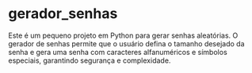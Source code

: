 # gerador_senhas
Este é um pequeno projeto em Python para gerar senhas aleatórias. O gerador de senhas permite que o usuário defina o tamanho desejado da senha e gera uma senha com caracteres alfanuméricos e símbolos especiais, garantindo segurança e complexidade.
